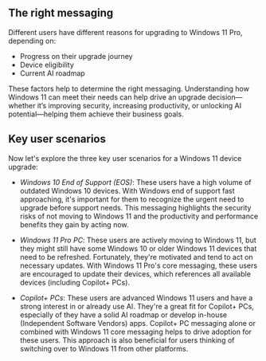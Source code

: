 ## The right messaging

Different users have different reasons for upgrading to Windows 11 Pro, depending on:

- Progress on their upgrade journey
- Device eligibility
- Current AI roadmap

These factors help to determine the right messaging. Understanding how Windows 11 can meet their needs can help drive an upgrade decision—whether it’s improving security, increasing productivity, or unlocking AI potential—helping them achieve their business goals.

## Key user scenarios

Now let's explore the three key user scenarios for a Windows 11 device upgrade:

- _Windows 10 End of Support (EOS)_: These users have a high volume of outdated Windows 10 devices. With Windows end of support fast approaching, it's important for them to recognize the urgent need to upgrade before support needs. This messaging highlights the security risks of not moving to Windows 11 and the productivity and performance benefits they gain by acting now.

- _Windows 11 Pro PC_: These users are actively moving to Windows 11, but they might still have some Windows 10 or older Windows 11 devices that need to be refreshed. Fortunately, they're motivated and tend to act on necessary updates. With Windows 11 Pro's core messaging, these users are encouraged to update their devices, which references all available devices (including Copilot+ PCs).

- _Copilot+ PCs_: These users are advanced Windows 11 users and have a strong interest in or already use AI. They're a great fit for Copilot+ PCs, especially of they have a solid AI roadmap or develop in-house  (Independent Software Vendors) apps. Copilot+ PC messaging alone or combined with Windows 11 core messaging helps to drive adoption for these users. This approach is also beneficial for users thinking of switching over to Windows 11 from other platforms.